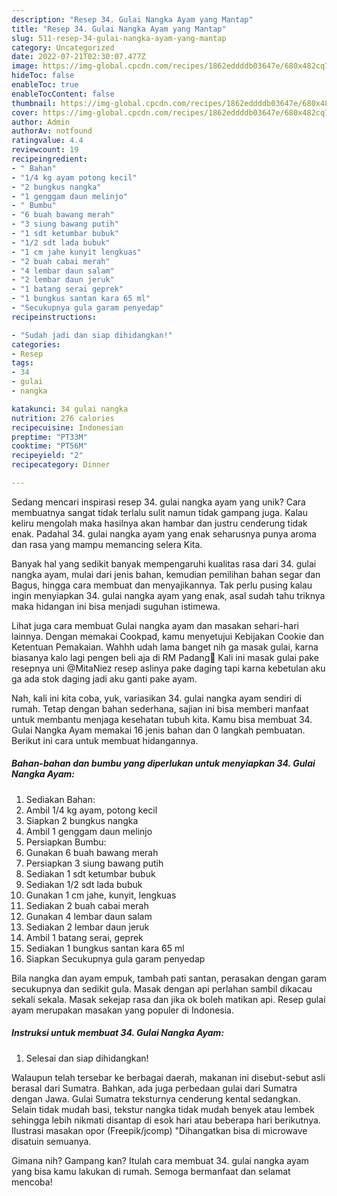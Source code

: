 ```yaml
---
description: "Resep 34. Gulai Nangka Ayam yang Mantap"
title: "Resep 34. Gulai Nangka Ayam yang Mantap"
slug: 511-resep-34-gulai-nangka-ayam-yang-mantap
category: Uncategorized
date: 2022-07-21T02:30:07.477Z
image: https://img-global.cpcdn.com/recipes/1862eddddb03647e/680x482cq70/34-gulai-nangka-ayam-foto-resep-utama.jpg
hideToc: false
enableToc: true
enableTocContent: false
thumbnail: https://img-global.cpcdn.com/recipes/1862eddddb03647e/680x482cq70/34-gulai-nangka-ayam-foto-resep-utama.jpg
cover: https://img-global.cpcdn.com/recipes/1862eddddb03647e/680x482cq70/34-gulai-nangka-ayam-foto-resep-utama.jpg
author: Admin
authorAv: notfound
ratingvalue: 4.4
reviewcount: 19
recipeingredient:
- " Bahan"
- "1/4 kg ayam potong kecil"
- "2 bungkus nangka"
- "1 genggam daun melinjo"
- " Bumbu"
- "6 buah bawang merah"
- "3 siung bawang putih"
- "1 sdt ketumbar bubuk"
- "1/2 sdt lada bubuk"
- "1 cm jahe kunyit lengkuas"
- "2 buah cabai merah"
- "4 lembar daun salam"
- "2 lembar daun jeruk"
- "1 batang serai geprek"
- "1 bungkus santan kara 65 ml"
- "Secukupnya gula garam penyedap"
recipeinstructions:

- "Sudah jadi dan siap dihidangkan!"
categories:
- Resep
tags:
- 34
- gulai
- nangka

katakunci: 34 gulai nangka 
nutrition: 276 calories
recipecuisine: Indonesian
preptime: "PT33M"
cooktime: "PT56M"
recipeyield: "2"
recipecategory: Dinner

---
```





Sedang mencari inspirasi resep 34. gulai nangka ayam yang unik? Cara membuatnya sangat tidak terlalu sulit namun tidak gampang juga. Kalau keliru mengolah maka hasilnya akan hambar dan justru cenderung tidak enak. Padahal 34. gulai nangka ayam yang enak seharusnya punya aroma dan rasa yang mampu memancing selera Kita.





Banyak hal yang sedikit banyak mempengaruhi kualitas rasa dari 34. gulai nangka ayam, mulai dari jenis bahan, kemudian pemilihan bahan segar dan Bagus, hingga cara membuat dan menyajikannya. Tak perlu pusing kalau ingin menyiapkan 34. gulai nangka ayam yang enak,      asal sudah tahu triknya maka hidangan ini bisa menjadi suguhan istimewa.














Lihat juga cara membuat Gulai nangka ayam dan masakan sehari-hari lainnya. Dengan memakai Cookpad, kamu menyetujui Kebijakan Cookie dan Ketentuan Pemakaian. Wahhh udah lama banget nih ga masak gulai, karna biasanya kalo lagi pengen beli aja di RM Padang🤭 Kali ini masak gulai pake resepnya uni @MitaNiez resep aslinya pake daging tapi karna kebetulan aku ga ada stok daging jadi aku ganti pake ayam.






Nah, kali ini kita coba, yuk, variasikan 34. gulai nangka ayam sendiri di rumah. Tetap dengan bahan sederhana, sajian ini bisa memberi manfaat untuk membantu menjaga kesehatan tubuh kita. Kamu bisa membuat 34. Gulai Nangka Ayam memakai 16 jenis bahan dan 0 langkah pembuatan. Berikut ini cara untuk membuat hidangannya.

<!--inarticleads1-->

##### Bahan-bahan dan bumbu yang diperlukan untuk menyiapkan 34. Gulai Nangka Ayam:

1. Sediakan  Bahan:
1. Ambil 1/4 kg ayam, potong kecil
1. Siapkan 2 bungkus nangka
1. Ambil 1 genggam daun melinjo
1. Persiapkan  Bumbu:
1. Gunakan 6 buah bawang merah
1. Persiapkan 3 siung bawang putih
1. Sediakan 1 sdt ketumbar bubuk
1. Sediakan 1/2 sdt lada bubuk
1. Gunakan 1 cm jahe, kunyit, lengkuas
1. Sediakan 2 buah cabai merah
1. Gunakan 4 lembar daun salam
1. Sediakan 2 lembar daun jeruk
1. Ambil 1 batang serai, geprek
1. Sediakan 1 bungkus santan kara 65 ml
1. Siapkan Secukupnya gula garam penyedap


Bila nangka dan ayam empuk, tambah pati santan, perasakan dengan garam secukupnya dan sedikit gula. Masak dengan api perlahan sambil dikacau sekali sekala. Masak sekejap rasa dan jika ok boleh matikan api. Resep gulai ayam merupakan masakan yang populer di Indonesia. 

<!--inarticleads2-->

##### Instruksi untuk membuat 34. Gulai Nangka Ayam:


1. Selesai dan siap dihidangkan!

Walaupun telah tersebar ke berbagai daerah, makanan ini disebut-sebut asli berasal dari Sumatra. Bahkan, ada juga perbedaan gulai dari Sumatra dengan Jawa. Gulai Sumatra teksturnya cenderung kental sedangkan. Selain tidak mudah basi, tekstur nangka tidak mudah benyek atau lembek sehingga lebih nikmati disantap di esok hari atau beberapa hari berikutnya. Ilustrasi masakan opor (Freepik/jcomp) &#34;Dihangatkan bisa di microwave disatuin semuanya. 

Gimana nih? Gampang kan? Itulah cara membuat 34. gulai nangka ayam yang bisa kamu lakukan di rumah. Semoga bermanfaat dan selamat mencoba!
